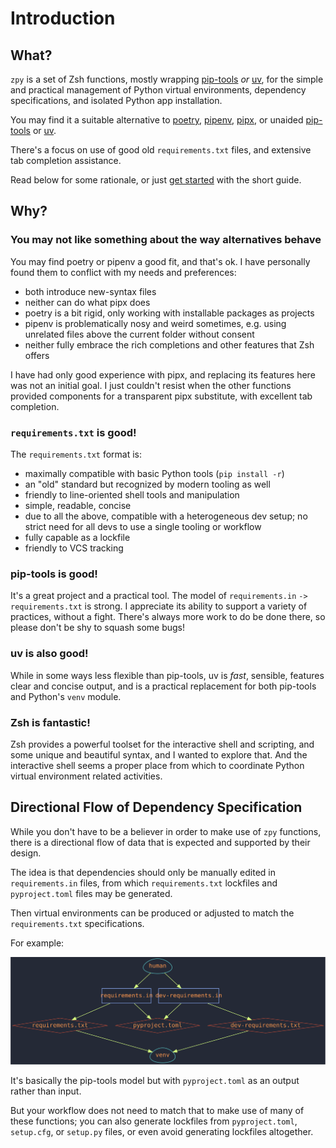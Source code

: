 # Introduction

## What?

`zpy` is a set of Zsh functions,
mostly wrapping
[pip-tools](https://github.com/jazzband/pip-tools/) *or*
[uv](https://github.com/astral-sh/uv/),
for the simple and practical management of
Python virtual environments,
dependency specifications,
and isolated Python app installation.

You may find it a suitable alternative to
[poetry](https://python-poetry.org/),
[pipenv](https://pipenv.pypa.io/en/latest/),
[pipx](https://pypa.github.io/pipx/),
or unaided
[pip-tools](https://github.com/jazzband/pip-tools/) or
[uv](https://github.com/astral-sh/uv/).

There's a focus on use of good old `requirements.txt` files,
and extensive tab completion assistance.

Read below for some rationale,
or just [get started](start.md) with the short guide.

## Why?

### You may not like something about the way alternatives behave

You may find poetry or pipenv a good fit, and that's ok.
I have personally found them
to conflict with my needs and preferences:

- both introduce new-syntax files
- neither can do what pipx does
- poetry is a bit rigid,
  only working with installable packages as projects
- pipenv is problematically nosy and weird sometimes,
  e.g. using unrelated files above the current folder without consent
- neither fully embrace the rich completions and other features that Zsh offers

I have had only good experience with pipx,
and replacing its features here was not an
initial goal.
I just couldn't resist when
the other functions provided components
for a transparent pipx substitute,
with excellent tab completion.

### `requirements.txt` is good!

The `requirements.txt` format is:

- maximally compatible with basic Python tools (`pip install -r`)
- an "old" standard but recognized by modern tooling as well
- friendly to line-oriented shell tools and manipulation
- simple, readable, concise
- due to all the above, compatible with a heterogeneous dev setup;
  no strict need for all devs to use a single tooling or workflow
- fully capable as a lockfile
- friendly to VCS tracking

### pip-tools is good!

It's a great project and a practical tool.
The model of `requirements.in` `->` `requirements.txt` is strong.
I appreciate its ability to support a variety of practices, without a fight.
There's always more work to do be done there,
so please don't be shy to squash some bugs!

### uv is also good!

While in some ways less flexible than pip-tools,
uv is *fast*, sensible, features clear and concise output,
and is a practical replacement for both pip-tools and Python's `venv` module.

### Zsh is fantastic!

Zsh provides a powerful toolset
for the interactive shell and scripting,
and some unique and beautiful syntax,
and I wanted to explore that.
And the interactive shell seems a proper place from which to coordinate
Python virtual environment related activities.

## Directional Flow of Dependency Specification

While you don't have to be a believer in order to make use of `zpy` functions,
there is a directional flow of data that is expected and supported by their design.

The idea is that dependencies should only be manually edited in `requirements.in` files,
from which `requirements.txt` lockfiles
and `pyproject.toml` files may be generated.

Then virtual environments can be produced or adjusted
to match the `requirements.txt` specifications.

For example:

![information flow diagram](img/flow.svg)

It's basically the pip-tools model but with `pyproject.toml` as an output rather than input.

But your workflow does not need to match that to make use of many of these functions;
you can also generate lockfiles from
`pyproject.toml`, `setup.cfg`, or `setup.py` files,
or even avoid generating lockfiles altogether.
